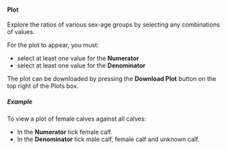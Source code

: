 #### Plot 

Explore the ratios of various sex-age groups by selecting any combinations of values.   

For the plot to appear, you must:

- select at least one value for the **Numerator** 
- select at least one value for the **Denominator**

The plot can be downloaded by pressing the **Download Plot** button on the top right of the Plots box.  

##### Example 

To view a plot of female calves against all calves:

- In the **Numerator** tick female calf.
- In the **Denominator** tick male calf, female calf and unknown calf.
